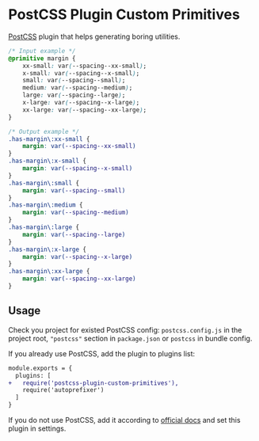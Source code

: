 # PostCSS Plugin Custom Primitives

[PostCSS] plugin that helps generating boring utilities.

[postcss]: https://github.com/postcss/postcss

```css
/* Input example */
@primitive margin {
    xx-small: var(--spacing--xx-small);
    x-small: var(--spacing--x-small);
    small: var(--spacing--small);
    medium: var(--spacing--medium);
    large: var(--spacing--large);
    x-large: var(--spacing--x-large);
    xx-large: var(--spacing--xx-large);
}
```

```css
/* Output example */
.has-margin\:xx-small {
    margin: var(--spacing--xx-small)
}
.has-margin\:x-small {
    margin: var(--spacing--x-small)
}
.has-margin\:small {
    margin: var(--spacing--small)
}
.has-margin\:medium {
    margin: var(--spacing--medium)
}
.has-margin\:large {
    margin: var(--spacing--large)
}
.has-margin\:x-large {
    margin: var(--spacing--x-large)
}
.has-margin\:xx-large {
    margin: var(--spacing--xx-large)
}
```

## Usage

Check you project for existed PostCSS config: `postcss.config.js`
in the project root, `"postcss"` section in `package.json`
or `postcss` in bundle config.

If you already use PostCSS, add the plugin to plugins list:

```diff
module.exports = {
  plugins: [
+   require('postcss-plugin-custom-primitives'),
    require('autoprefixer')
  ]
}
```

If you do not use PostCSS, add it according to [official docs]
and set this plugin in settings.

[official docs]: https://github.com/postcss/postcss#usage
